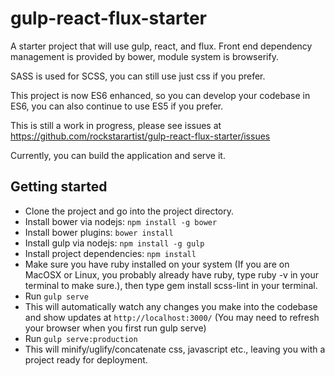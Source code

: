 # gulp-react-flux-starter
A starter project that will use gulp, react, and flux. Front end dependency management is provided by bower, module system is browserify.

SASS is used for SCSS, you can still use just css if you prefer.

This project is now ES6 enhanced, so you can develop your codebase in ES6, you can also continue to use ES5
if you prefer.

This is still a work in progress, please see issues at https://github.com/rockstarartist/gulp-react-flux-starter/issues

Currently, you can build the application and serve it.

## Getting started
* Clone the project and go into the project directory.
* Install bower via nodejs: `npm install -g bower`
* Install bower plugins: `bower install`
* Install gulp via nodejs: `npm install -g gulp`
* Install project dependencies: `npm install`
* Make sure you have ruby installed on your system (If you are on MacOSX or Linux, you probably already have ruby, type ruby -v in your terminal to make sure.), then type gem install scss-lint in your terminal.
* Run `gulp serve`
 * This will automatically watch any changes you make into the codebase and show updates at `http://localhost:3000/` (You may need to refresh your browser when you first run gulp serve)
* Run `gulp serve:production`
 * This will minify/uglify/concatenate css, javascript etc., leaving you with a project ready for deployment.

